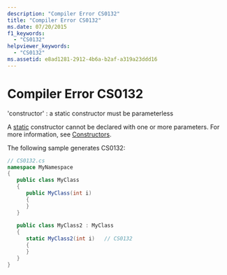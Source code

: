 ```yaml
---
description: "Compiler Error CS0132"
title: "Compiler Error CS0132"
ms.date: 07/20/2015
f1_keywords: 
  - "CS0132"
helpviewer_keywords: 
  - "CS0132"
ms.assetid: e8ad1281-2912-4b6a-b2af-a319a23ddd16
---
```

# Compiler Error CS0132
'constructor' : a static constructor must be parameterless  
  
 A [static](../language-reference/keywords/static.md) constructor cannot be declared with one or more parameters. For more information, see [Constructors](../programming-guide/classes-and-structs/constructors.md).  
  
 The following sample generates CS0132:  
  
```csharp  
// CS0132.cs  
namespace MyNamespace  
{  
   public class MyClass  
   {  
      public MyClass(int i)  
      {  
      }  
   }  
  
   public class MyClass2 : MyClass  
   {  
      static MyClass2(int i)   // CS0132  
      {  
      }  
   }  
}  
```

